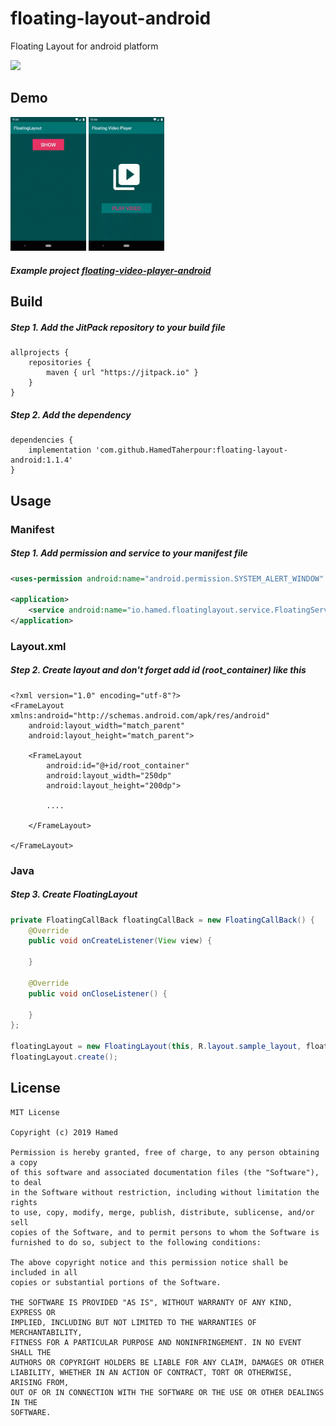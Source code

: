 # floating-layout-android
Floating Layout for android platform

[![](https://jitpack.io/v/HamedTaherpour/floating-layout-android.svg)](https://jitpack.io/#HamedTaherpour/floating-layout-android)


## Demo
<div style="dispaly:flex">
    <img src="/sample1.gif" width="24%">
    <img src="/sample2.gif" width="24%">
</div>

##### Example project [floating-video-player-android](https://github.com/HamedTaherpour/floating-video-player-android)

## Build
##### Step 1. Add the JitPack repository to your build file
```build
allprojects {
    repositories {
        maven { url "https://jitpack.io" }
    }
}
```
##### Step 2. Add the dependency
```build
dependencies {
    implementation 'com.github.HamedTaherpour:floating-layout-android:1.1.4'
}
```

## Usage
### Manifest
##### Step 1. Add permission and service to your manifest file
```xml
<uses-permission android:name="android.permission.SYSTEM_ALERT_WINDOW" />

<application>
    <service android:name="io.hamed.floatinglayout.service.FloatingService"/>
</application>
```
### Layout.xml
##### Step 2. Create layout and don't forget add id (root_container) like this
```layout
<?xml version="1.0" encoding="utf-8"?>
<FrameLayout xmlns:android="http://schemas.android.com/apk/res/android"
    android:layout_width="match_parent"
    android:layout_height="match_parent">

    <FrameLayout
        android:id="@+id/root_container"
        android:layout_width="250dp"
        android:layout_height="200dp">

        ....

    </FrameLayout>

</FrameLayout>
```
### Java
##### Step 3. Create FloatingLayout
```java
private FloatingCallBack floatingCallBack = new FloatingCallBack() {
    @Override
    public void onCreateListener(View view) {

    }

    @Override
    public void onCloseListener() {

    }
};

floatingLayout = new FloatingLayout(this, R.layout.sample_layout, floatingCallBack);
floatingLayout.create();
```

## License
    MIT License

    Copyright (c) 2019 Hamed

    Permission is hereby granted, free of charge, to any person obtaining a copy
    of this software and associated documentation files (the "Software"), to deal
    in the Software without restriction, including without limitation the rights
    to use, copy, modify, merge, publish, distribute, sublicense, and/or sell
    copies of the Software, and to permit persons to whom the Software is
    furnished to do so, subject to the following conditions:

    The above copyright notice and this permission notice shall be included in all
    copies or substantial portions of the Software.

    THE SOFTWARE IS PROVIDED "AS IS", WITHOUT WARRANTY OF ANY KIND, EXPRESS OR
    IMPLIED, INCLUDING BUT NOT LIMITED TO THE WARRANTIES OF MERCHANTABILITY,
    FITNESS FOR A PARTICULAR PURPOSE AND NONINFRINGEMENT. IN NO EVENT SHALL THE
    AUTHORS OR COPYRIGHT HOLDERS BE LIABLE FOR ANY CLAIM, DAMAGES OR OTHER
    LIABILITY, WHETHER IN AN ACTION OF CONTRACT, TORT OR OTHERWISE, ARISING FROM,
    OUT OF OR IN CONNECTION WITH THE SOFTWARE OR THE USE OR OTHER DEALINGS IN THE
    SOFTWARE.

